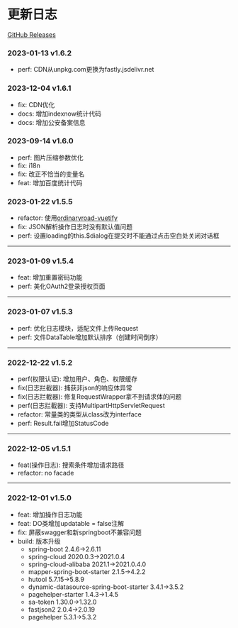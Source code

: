 # 更新日志

[GitHub Releases](https://github.com/1962247851/ordinaryroad/releases)

### 2023-01-13 v1.6.2

- perf: CDN从unpkg.com更换为fastly.jsdelivr.net

### 2023-12-04 v1.6.1

- fix: CDN优化
- docs: 增加indexnow统计代码
- docs: 增加公安备案信息

### 2023-09-14 v1.6.0

- perf: 图片压缩参数优化
- fix: i18n
- fix: 改正不恰当的变量名
- feat: 增加百度统计代码

### 2023-01-22 v1.5.5

- refactor: 使用[ordinaryroad-vuetify](https://github.com/1962247851/ordinaryroad-vuetify)
- fix: JSON解析操作日志时没有默认值问题
- perf: 设置loading的this.$dialog在提交时不能通过点击空白处关闭对话框

---

### 2023-01-09 v1.5.4

- feat: 增加重置密码功能
- perf: 美化OAuth2登录授权页面

---

### 2023-01-07 v1.5.3

- perf: 优化日志模块，适配文件上传Request
- perf: 文件DataTable增加默认排序（创建时间倒序）

---

### 2022-12-22 v1.5.2

- perf(权限认证): 增加用户、角色、权限缓存
- fix(日志拦截器): 捕获非json的响应体异常
- fix(日志拦截器): 修复RequestWrapper拿不到请求体的问题
- perf(日志拦截器): 支持MultipartHttpServletRequest
- refactor: 常量类的类型从class改为interface
- perf: Result.fail增加StatusCode

---

### 2022-12-05 v1.5.1

- feat(操作日志): 搜索条件增加请求路径
- refactor: no facade

---

### 2022-12-01 v1.5.0

- feat: 增加操作日志功能
- feat: DO类增加updatable = false注解
- fix: 屏蔽swagger和新springboot不兼容问题
- build: 版本升级
    - spring-boot 2.4.6->2.6.11
    - spring-cloud 2020.0.3->2021.0.4
    - spring-cloud-alibaba 2021.1->2021.0.4.0
    - mapper-spring-boot-starter 2.1.5->4.2.2
    - hutool 5.7.15->5.8.9
    - dynamic-datasource-spring-boot-starter 3.4.1->3.5.2
    - pagehelper-starter 1.4.3->1.4.5
    - sa-token 1.30.0->1.32.0
    - fastjson2 2.0.4->2.0.19
    - pagehelper 5.3.1->5.3.2